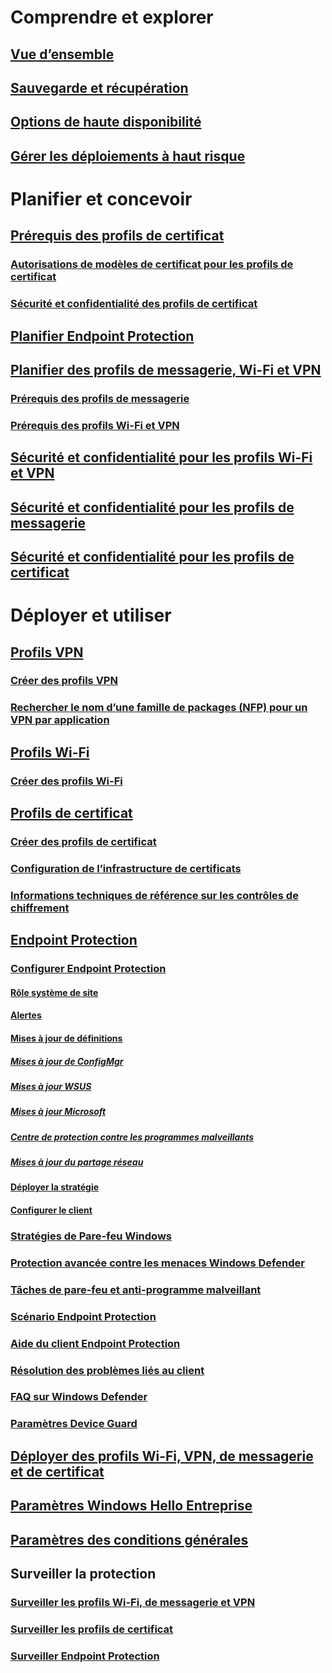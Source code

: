 # Comprendre et explorer
## [Vue d’ensemble](understand\protect-data-and-site-infrastructure.md)
## [Sauvegarde et récupération](understand/backup-and-recovery.md)
## [Options de haute disponibilité](understand/high-availability-options.md)
## [Gérer les déploiements à haut risque](understand/settings-to-manage-high-risk-deployments.md)

# Planifier et concevoir
## [Prérequis des profils de certificat](plan-design/prerequisites-for-certificate-profiles.md)
### [Autorisations de modèles de certificat pour les profils de certificat](plan-design/planning-for-certificate-template-permissions.md)
### [Sécurité et confidentialité des profils de certificat](plan-design/security-and-privacy-for-certificate-profiles.md)

## [Planifier Endpoint Protection](plan-design/planning-for-endpoint-protection.md)

## [Planifier des profils de messagerie, Wi-Fi et VPN](plan-design/prerequisites-for-email-profiles.md)
### [Prérequis des profils de messagerie](plan-design/prerequisites-for-email-profiles.md)
### [Prérequis des profils Wi-Fi et VPN](plan-design/prerequisites-for-wifi-vpn-profiles.md)

## [Sécurité et confidentialité pour les profils Wi-Fi et VPN](plan-design/security-and-privacy-for-wifi-vpn-profiles.md)

## [Sécurité et confidentialité pour les profils de messagerie](plan-design/security-and-privacy-for-email-profiles.md)

## [Sécurité et confidentialité pour les profils de certificat](plan-design/security-and-privacy-for-certificate-profiles.md)

# Déployer et utiliser
## [Profils VPN](deploy-use/vpn-profiles.md)
### [Créer des profils VPN](deploy-use/create-vpn-profiles.md)
### [Rechercher le nom d’une famille de packages (NFP) pour un VPN par application](deploy-use/find-a-pfn-for-per-app-vpn.md)

## [Profils Wi-Fi](deploy-use/create-wifi-profiles.md)
### [Créer des profils Wi-Fi](deploy-use/create-wifi-profiles.md)

## [Profils de certificat](deploy-use/introduction-to-certificate-profiles.md)
### [Créer des profils de certificat](deploy-use/create-certificate-profiles.md)
### [Configuration de l’infrastructure de certificats](deploy-use/certificate-infrastructure.md)
### [Informations techniques de référence sur les contrôles de chiffrement](deploy-use/cryptographic-controls-technical-reference.md)

## [Endpoint Protection](deploy-use/endpoint-protection.md)
### [Configurer Endpoint Protection](deploy-use/endpoint-protection-configure.md)
#### [Rôle système de site](deploy-use/endpoint-protection-site-role.md)
#### [Alertes](deploy-use/endpoint-configure-alerts.md)
#### [Mises à jour de définitions](deploy-use/endpoint-definition-updates.md)
##### [Mises à jour de ConfigMgr](deploy-use/endpoint-definitions-configmgr.md)
##### [Mises à jour WSUS](deploy-use/endpoint-definitions-wsus.md)
##### [Mises à jour Microsoft](deploy-use/endpoint-definitions-microsoft-updates.md)
##### [Centre de protection contre les programmes malveillants](deploy-use/endpoint-definitions-protection-center.md)
##### [Mises à jour du partage réseau](deploy-use/endpoint-definitions-network.md)

#### [Déployer la stratégie](deploy-use/endpoint-antimalware-policies.md)
#### [Configurer le client](deploy-use/endpoint-protection-configure-client.md)

### [Stratégies de Pare-feu Windows](deploy-use/create-windows-firewall-policies.md)
### [Protection avancée contre les menaces Windows Defender](deploy-use/windows-defender-advanced-threat-protection.md)
### [Tâches de pare-feu et anti-programme malveillant](deploy-use/endpoint-antimalware-firewall.md)
### [Scénario Endpoint Protection](deploy-use/scenarios-endpoint-protection.md)
### [Aide du client Endpoint Protection](deploy-use/endpoint-protection-client-help.md)
### [Résolution des problèmes liés au client](deploy-use/troubleshoot-endpoint-client.md)
### [FAQ sur Windows Defender](deploy-use/endpoint-protection-client-faq.md)
### [Paramètres Device Guard](deploy-use/use-device-guard-with-configuration-manager.md)

## [Déployer des profils Wi-Fi, VPN, de messagerie et de certificat](deploy-use/deploy-wifi-vpn-email-cert-profiles.md)
## [Paramètres Windows Hello Entreprise](deploy-use/windows-hello-for-business-settings.md)

## [Paramètres des conditions générales](../mdm/deploy-use/terms-and-conditions.md)

## Surveiller la protection
### [Surveiller les profils Wi-Fi, de messagerie et VPN](deploy-use/monitor-wifi-email-vpn-profiles.md)
### [Surveiller les profils de certificat](deploy-use/monitor-certificate-profiles.md)
### [Surveiller Endpoint Protection](deploy-use/monitor-endpoint-protection.md)
